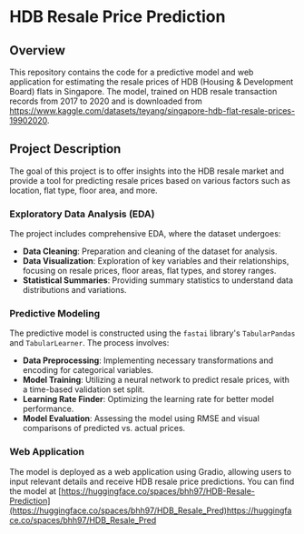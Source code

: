 # HDB Resale Price Prediction

## Overview
This repository contains the code for a predictive model and web application for estimating the resale prices of HDB (Housing & Development Board) flats in Singapore. The model, trained on HDB resale transaction records from 2017 to 2020 and is downloaded from https://www.kaggle.com/datasets/teyang/singapore-hdb-flat-resale-prices-19902020.

## Project Description
The goal of this project is to offer insights into the HDB resale market and provide a tool for predicting resale prices based on various factors such as location, flat type, floor area, and more.

### Exploratory Data Analysis (EDA)
The project includes comprehensive EDA, where the dataset undergoes:
- **Data Cleaning**: Preparation and cleaning of the dataset for analysis.
- **Data Visualization**: Exploration of key variables and their relationships, focusing on resale prices, floor areas, flat types, and storey ranges.
- **Statistical Summaries**: Providing summary statistics to understand data distributions and variations.

### Predictive Modeling
The predictive model is constructed using the `fastai` library's `TabularPandas` and `TabularLearner`. The process involves:
- **Data Preprocessing**: Implementing necessary transformations and encoding for categorical variables.
- **Model Training**: Utilizing a neural network to predict resale prices, with a time-based validation set split.
- **Learning Rate Finder**: Optimizing the learning rate for better model performance.
- **Model Evaluation**: Assessing the model using RMSE and visual comparisons of predicted vs. actual prices.

### Web Application
The model is deployed as a web application using Gradio, allowing users to input relevant details and receive HDB resale price predictions. You can find the model at [https://huggingface.co/spaces/bhh97/HDB-Resale-Prediction](https://huggingface.co/spaces/bhh97/HDB_Resale_Pred)https://huggingface.co/spaces/bhh97/HDB_Resale_Pred

